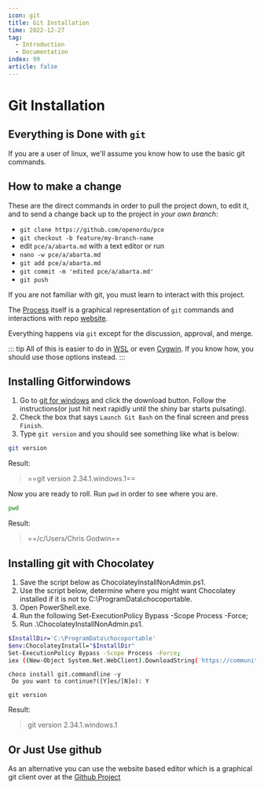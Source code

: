 ```yaml
---
icon: git
title: Git Installation
time: 2022-12-27
tag:
  - Introduction
  - Documentation
index: 99
article: false
---
```


# Git Installation

## Everything is Done with `git`

If you are a user of linux, we'll assume you know how to use the basic git
commands.

## How to make a change

These are the direct commands in order to pull the project down, to edit it, and
to send a change back up to the project in *your own branch*:

* `git clone https://github.com/openordu/pce`
* `git checkout -b feature/my-branch-name`
*  edit `pce/a/abarta.md` with a text editor or run
* `nano -w pce/a/abarta.md`
* `git add pce/a/abarta.md`
* `git commit -m 'edited pce/a/abarta.md'`
* `git push`

If you are not familiar with git, you must learn to interact with this project.

The [Process](/docs/contributing/process.md) itself is a graphical representation of `git` commands and interactions with repo [website](/).

Everything happens via `git` except for the discussion, approval, and merge.

::: tip
All of this is easier to do in [WSL](https://docs.microsoft.com/en-us/windows/wsl/install) or even [Cygwin](https://www.cygwin.com/). If you know how, you should use those options instead.
:::

## Installing Gitforwindows

1. Go to [git for windows](https://gitforwindows.org/) and click the download button. Follow the instructions(or just hit next rapidly until the shiny bar starts pulsating).
1. Check the box that says `Launch Git Bash` on the final screen and press `Finish`.
1. Type `git version` and you should see something like what is below:

```bash
git version
```

Result:

> ==git version 2.34.1.windows.1==

Now you are ready to roll. Run `pwd` in order to see where you are.

```bash
pwd
```

Result:

> ==/c/Users/Chris Godwin==

## Installing git with Chocolatey

1. Save the script below as ChocolateyInstallNonAdmin.ps1.
1. Use the script below, determine where you might want Chocolatey installed if it is not to C:\ProgramData\chocoportable.
1. Open PowerShell.exe.
1. Run the following Set-ExecutionPolicy Bypass -Scope Process -Force;
1. Run .\ChocolateyInstallNonAdmin.ps1.

```bash
$InstallDir='C:\ProgramData\chocoportable'
$env:ChocolateyInstall="$InstallDir"
Set-ExecutionPolicy Bypass -Scope Process -Force;
iex ((New-Object System.Net.WebClient).DownloadString('https://community.chocolatey.org/install.ps1'))
```

```
choco install git.commandline -y
 Do you want to continue?([Y]es/[N]o): Y

git version
```

Result:

> git version 2.34.1.windows.1

## Or Just Use github

As an alternative you can use the website based editor which is a graphical git client over at the [Github Project](https://gitlab.com/openordu/)